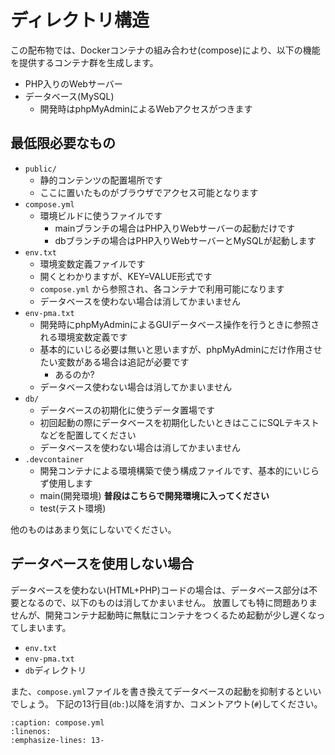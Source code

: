 # ディレクトリ構造

この配布物では、Dockerコンテナの組み合わせ(compose)により、以下の機能を提供するコンテナ群を生成します。

* PHP入りのWebサーバー
* データベース(MySQL)
    * 開発時はphpMyAdminによるWebアクセスがつきます

## 最低限必要なもの

* `public/`
    * 静的コンテンツの配置場所です
    * ここに置いたものがブラウザでアクセス可能となります
* `compose.yml`
    * 環境ビルドに使うファイルです
        * mainブランチの場合はPHP入りWebサーバーの起動だけです
        * dbブランチの場合はPHP入りWebサーバーとMySQLが起動します
* `env.txt`
    * 環境変数定義ファイルです
    * 開くとわかりますが、KEY=VALUE形式です
    * `compose.yml` から参照され、各コンテナで利用可能になります
    * データベースを使わない場合は消してかまいません
* `env-pma.txt`
    * 開発時にphpMyAdminによるGUIデータベース操作を行うときに参照される環境変数定義です
    * 基本的にいじる必要は無いと思いますが、phpMyAdminにだけ作用させたい変数がある場合は追記が必要です
        * あるのか?
    * データベース使わない場合は消してかまいません
* `db/`
    * データベースの初期化に使うデータ置場です
    * 初回起動の際にデータベースを初期化したいときはここにSQLテキストなどを配置してください
    * データベースを使わない場合は消してかまいません
* `.devcontainer`
    * 開発コンテナによる環境構築で使う構成ファイルです、基本的にいじらず使用します
    * main(開発環境) **普段はこちらで開発環境に入ってください**
    * test(テスト環境)

他のものはあまり気にしないでください。


## データベースを使用しない場合

データベースを使わない(HTML+PHP)コードの場合は、データベース部分は不要となるので、以下のものは消してかまいません。
放置しても特に問題ありませんが、開発コンテナ起動時に無駄にコンテナをつくるため起動が少し遅くなってしまいます。

* `env.txt`
* `env-pma.txt`
* `db`ディレクトリ

また、`compose.yml`ファイルを書き換えてデータベースの起動を抑制するといいでしょう。
下記の13行目(`db:`)以降を消すか、コメントアウト(`#`)してください。

```{literalinclude} src/compose.yml
:caption: compose.yml
:linenos:
:emphasize-lines: 13-
